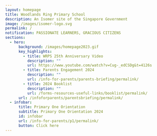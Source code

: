 ```yaml
---
layout: homepage
title: Woodlands Ring Primary School
description: An Isomer site of the Singapore Government
image: /images/isomer-logo.svg
permalink: /
notification: PASSIONATE LEARNERS, GRACIOUS CITIZENS
sections:
  - hero:
      background: /images/homepage2023.gif
      key_highlights:
        - title: WRPS 25th Anniversary Video
          description: ""
          url: https://www.youtube.com/watch?v=Cug-_edCSDg&t=4126s
        - title: Parents Engagement 2024
          description: ""
          url: /info-for-parents/parents-briefing/permalink/
        - title: 2024 Booklist
          description: ""
          url: /forms-resources-useful-links/booklist/permalink/
      url: /infoforparents/parentsbriefing/permalink/
  - infobar:
      title: Primary One Orientation
      subtitle: Primary One Orientation 2024
      id: infobar
      url: /info-for-parents/p1/permalink/
      button: Click here
---
```

